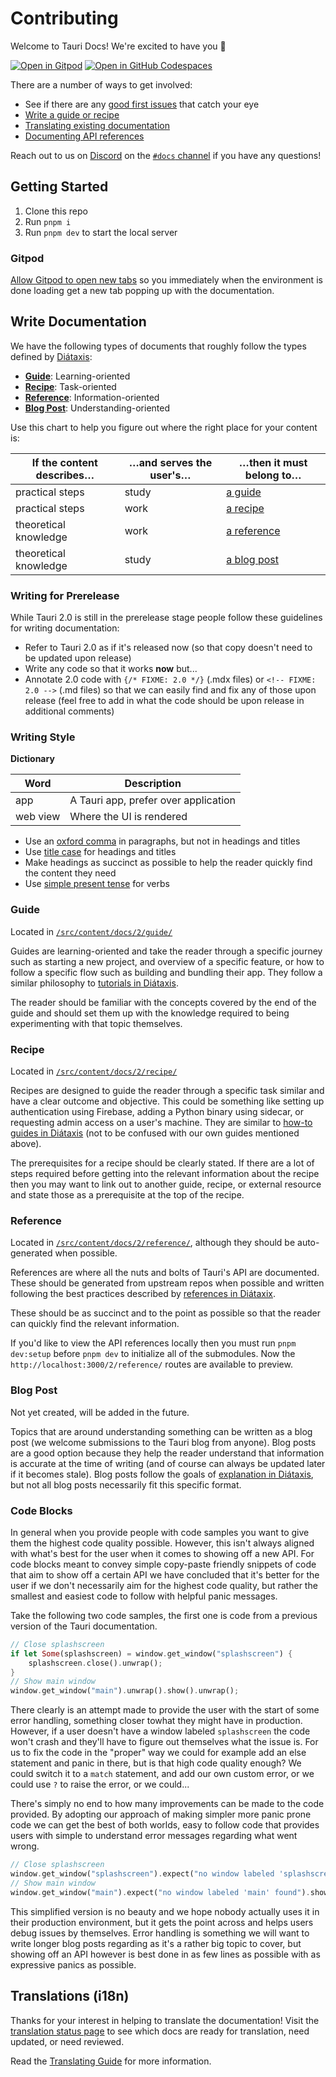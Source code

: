 # Contributing

Welcome to Tauri Docs! We're excited to have you 🥳

[![Open in Gitpod](https://gitpod.io/button/open-in-gitpod.svg)](https://gitpod.io/#https://github.com/tauri-apps/tauri-docs/tree/next)
[![Open in GitHub Codespaces](https://github.com/codespaces/badge.svg)](https://codespaces.new/tauri-apps/tauri-docs/tree/next)

There are a number of ways to get involved:

- See if there are any [good first issues](https://github.com/tauri-apps/tauri-docs/issues?q=is%3Aopen+is%3Aissue+label%3A%22good+first+issue%22) that catch your eye
- [Write a guide or recipe](#write-documentation)
- [Translating existing documentation](#translations-i18n)
- [Documenting API references](#updating-api-references)

Reach out to us on [Discord](https://discord.com/invite/tauri) on the [`#docs` channel](https://discord.com/channels/616186924390023171/662624589037436928) if you have any questions!

## Getting Started

1. Clone this repo
2. Run `pnpm i`
3. Run `pnpm dev` to start the local server

### Gitpod

[Allow Gitpod to open new tabs](https://www.gitpod.io/docs/configure/user-settings/browser-settings) so you immediately when the environment is done loading get a new tab popping up with the documentation.

## Write Documentation

We have the following types of documents that roughly follow the types defined by [Diátaxis](https://diataxis.fr/index.html):

- **[Guide](#guide)**: Learning-oriented
- **[Recipe](#recipe)**: Task-oriented
- **[Reference](#recipe)**: Information-oriented
- **[Blog Post](#blog-post)**: Understanding-oriented

Use this chart to help you figure out where the right place for your content is:

| If the content describes… | …and serves the user's… | …then it must belong to…  |
| ------------------------- | ----------------------- | ------------------------- |
| practical steps           | study                   | [a guide](#guide)         |
| practical steps           | work                    | [a recipe](#recipe)       |
| theoretical knowledge     | work                    | [a reference](#reference) |
| theoretical knowledge     | study                   | [a blog post](#blog-post) |

### Writing for Prerelease

While Tauri 2.0 is still in the prerelease stage people follow these guidelines for writing documentation:

- Refer to Tauri 2.0 as if it's released now (so that copy doesn't need to be updated upon release)
- Write any code so that it works **now** but...
- Annotate 2.0 code with `{/* FIXME: 2.0 */}` (.mdx files) or `<!-- FIXME: 2.0 -->` (.md files) so that we can easily find and fix any of those upon release (feel free to add in what the code should be upon release in additional comments)

### Writing Style

**Dictionary**

| Word     | Description                          |
| -------- | ------------------------------------ |
| app      | A Tauri app, prefer over application |
| web view | Where the UI is rendered             |

- Use an [oxford comma](https://www.grammarly.com/blog/what-is-the-oxford-comma-and-why-do-people-care-so-much-about-it/) in paragraphs, but not in headings and titles
- Use [title case](https://apastyle.apa.org/style-grammar-guidelines/capitalization/title-case) for headings and titles
- Make headings as succinct as possible to help the reader quickly find the content they need
- Use [simple present tense](https://www.grammarly.com/blog/simple-present/) for verbs

### Guide

Located in [`/src/content/docs/2/guide/`](https://github.com/tauri-apps/tauri-docs/tree/starlight/src/content/docs/2/guide)

Guides are learning-oriented and take the reader through a specific journey such as starting a new project, and overview of a specific feature, or how to follow a specific flow such as building and bundling their app. They follow a similar philosophy to [tutorials in Diátaxis](https://diataxis.fr/tutorials.html).

The reader should be familiar with the concepts covered by the end of the guide and should set them up with the knowledge required to being experimenting with that topic themselves.

### Recipe

Located in [`/src/content/docs/2/recipe/`](https://github.com/tauri-apps/tauri-docs/tree/starlight/src/content/docs/2/recipe)

Recipes are designed to guide the reader through a specific task similar and have a clear outcome and objective. This could be something like setting up authentication using Firebase, adding a Python binary using sidecar, or requesting admin access on a user's machine. They are similar to [how-to guides in Diátaxis](https://diataxis.fr/how-to-guides.html) (not to be confused with our own guides mentioned above).

The prerequisites for a recipe should be clearly stated. If there are a lot of steps required before getting into the relevant information about the recipe then you may want to link out to another guide, recipe, or external resource and state those as a prerequisite at the top of the recipe.

### Reference

Located in [`/src/content/docs/2/reference/`](https://github.com/tauri-apps/tauri-docs/tree/starlight/src/content/docs/2/reference), although they should be auto-generated when possible.

References are where all the nuts and bolts of Tauri's API are documented. These should be generated from upstream repos when possible and written following the best practices described by [references in Diátaxix](https://diataxis.fr/reference.html).

These should be as succinct and to the point as possible so that the reader can quickly find the relevant information.

If you'd like to view the API references locally then you must run `pnpm dev:setup` before `pnpm dev` to initialize all of the submodules. Now the `http://localhost:3000/2/reference/` routes are available to preview.

### Blog Post

Not yet created, will be added in the future.

Topics that are around understanding something can be written as a blog post (we welcome submissions to the Tauri blog from anyone). Blog posts are a good option because they help the reader understand that information is accurate at the time of writing (and of course can always be updated later if it becomes stale). Blog posts follow the goals of [explanation in Diátaxis](https://diataxis.fr/explanation.html), but not all blog posts necessarily fit this specific format.

### Code Blocks

In general when you provide people with code samples you want to give them the highest code quality possible. However, this isn't always aligned with what's best for the user when it comes to showing off a new API. For code blocks meant to convey simple copy-paste friendly snippets of code that aim to show off a certain API we have concluded that it's better for the user if we don't necessarily aim for the highest code quality, but rather the smallest and easiest code to follow with helpful panic messages.

Take the following two code samples, the first one is code from a previous version of the Tauri documentation.

```rust
// Close splashscreen
if let Some(splashscreen) = window.get_window("splashscreen") {
    splashscreen.close().unwrap();
}
// Show main window
window.get_window("main").unwrap().show().unwrap();
```
There clearly is an attempt made to provide the user with the start of some error handling, something closer towhat they might have in production. However, if a user doesn't have a window labeled `splashscreen` the code won't crash and they'll have to figure out themselves what the issue is. For us to fix the code in the "proper" way we could for example add an else statement and panic in there, but is that high code quality enough? We could switch it to a `match` statement, and add our own custom error, or we could use `?` to raise the error, or we could...

There's simply no end to how many improvements can be made to the code provided. By adopting our approach of making simpler more panic prone code we can get the best of both worlds, easy to follow code that provides users with simple to understand error messages regarding what went wrong.

```rust
// Close splashscreen
window.get_window("splashscreen").expect("no window labeled 'splashscreen' found").close().unwrap();
// Show main window
window.get_window("main").expect("no window labeled 'main' found").show().unwrap();
```

This simplified version is no beauty and we hope nobody actually uses it in their production environment, but it gets the point across and helps users debug issues by themselves. Error handling is something we will want to write longer blog posts regarding as it's a rather big topic to cover, but showing off an API however is best done in as few lines as possible with as expressive panics as possible.

## Translations (i18n)

Thanks for your interest in helping to translate the documentation! Visit the [translation status page](https://beta.tauri.app/contribute/translate-status) to see which docs are ready for translation, need updated, or need reviewed.

Read the [Translating Guide](./TRANSLATING.md) for more information.
